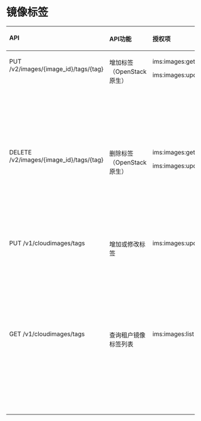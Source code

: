 # 镜像标签<a name="ZH-CN_TOPIC_0125866391"></a>

<a name="table5223112534119"></a>
<table><thead align="left"><tr id="row1223122544113"><th class="cellrowborder" valign="top" width="25%" id="mcps1.1.5.1.1"><p id="p15664338411"><a name="p15664338411"></a><a name="p15664338411"></a>API</p>
</th>
<th class="cellrowborder" valign="top" width="25%" id="mcps1.1.5.1.2"><p id="p10566633104119"><a name="p10566633104119"></a><a name="p10566633104119"></a>API功能</p>
</th>
<th class="cellrowborder" valign="top" width="25%" id="mcps1.1.5.1.3"><p id="p175661633164112"><a name="p175661633164112"></a><a name="p175661633164112"></a>授权项</p>
</th>
<th class="cellrowborder" valign="top" width="25%" id="mcps1.1.5.1.4"><p id="p1556643316414"><a name="p1556643316414"></a><a name="p1556643316414"></a>授权作用域</p>
</th>
</tr>
</thead>
<tbody><tr id="row1222332594115"><td class="cellrowborder" valign="top" width="25%" headers="mcps1.1.5.1.1 "><p id="p165661233124120"><a name="p165661233124120"></a><a name="p165661233124120"></a>PUT /v2/images/{image_id}/tags/{tag}</p>
</td>
<td class="cellrowborder" valign="top" width="25%" headers="mcps1.1.5.1.2 "><p id="p9566153304119"><a name="p9566153304119"></a><a name="p9566153304119"></a>增加标签（OpenStack 原生）</p>
</td>
<td class="cellrowborder" valign="top" width="25%" headers="mcps1.1.5.1.3 "><p id="p856614334412"><a name="p856614334412"></a><a name="p856614334412"></a>ims:images:get</p>
<p id="p85661833124117"><a name="p85661833124117"></a><a name="p85661833124117"></a>ims:images:update</p>
</td>
<td class="cellrowborder" valign="top" width="25%" headers="mcps1.1.5.1.4 "><a name="ul18566183394120"></a><a name="ul18566183394120"></a><ul id="ul18566183394120"><li>支持：<p id="p756633334116"><a name="p756633334116"></a><a name="p756633334116"></a>项目(Project)</p>
</li></ul>
<p id="p25661333184112"><a name="p25661333184112"></a><a name="p25661333184112"></a></p>
<a name="ul19566163312417"></a><a name="ul19566163312417"></a><ul id="ul19566163312417"><li>不支持：</li></ul>
<p id="p165668336417"><a name="p165668336417"></a><a name="p165668336417"></a>企业项目(Enterprise Project)</p>
</td>
</tr>
<tr id="row22231125144111"><td class="cellrowborder" valign="top" width="25%" headers="mcps1.1.5.1.1 "><p id="p1256633314113"><a name="p1256633314113"></a><a name="p1256633314113"></a>DELETE /v2/images/{image_id}/tags/{tag}</p>
</td>
<td class="cellrowborder" valign="top" width="25%" headers="mcps1.1.5.1.2 "><p id="p18566633154116"><a name="p18566633154116"></a><a name="p18566633154116"></a>删除标签（OpenStack 原生）</p>
</td>
<td class="cellrowborder" valign="top" width="25%" headers="mcps1.1.5.1.3 "><p id="p65667335417"><a name="p65667335417"></a><a name="p65667335417"></a>ims:images:get</p>
<p id="p12566433104113"><a name="p12566433104113"></a><a name="p12566433104113"></a>ims:images:update</p>
</td>
<td class="cellrowborder" valign="top" width="25%" headers="mcps1.1.5.1.4 "><a name="ul5566183313418"></a><a name="ul5566183313418"></a><ul id="ul5566183313418"><li>支持：<p id="p8566193394110"><a name="p8566193394110"></a><a name="p8566193394110"></a>项目(Project)</p>
</li></ul>
<p id="p856633394115"><a name="p856633394115"></a><a name="p856633394115"></a></p>
<a name="ul15566733104117"></a><a name="ul15566733104117"></a><ul id="ul15566733104117"><li>不支持：</li></ul>
<p id="p1456613344112"><a name="p1456613344112"></a><a name="p1456613344112"></a>企业项目(Enterprise Project)</p>
</td>
</tr>
<tr id="row022382519417"><td class="cellrowborder" valign="top" width="25%" headers="mcps1.1.5.1.1 "><p id="p25669338416"><a name="p25669338416"></a><a name="p25669338416"></a>PUT /v1/cloudimages/tags</p>
</td>
<td class="cellrowborder" valign="top" width="25%" headers="mcps1.1.5.1.2 "><p id="p256653318413"><a name="p256653318413"></a><a name="p256653318413"></a>增加或修改标签</p>
</td>
<td class="cellrowborder" valign="top" width="25%" headers="mcps1.1.5.1.3 "><p id="p456663315414"><a name="p456663315414"></a><a name="p456663315414"></a>ims:images:update</p>
</td>
<td class="cellrowborder" valign="top" width="25%" headers="mcps1.1.5.1.4 "><a name="ul9566133394115"></a><a name="ul9566133394115"></a><ul id="ul9566133394115"><li>支持：<p id="p2566183334115"><a name="p2566183334115"></a><a name="p2566183334115"></a>项目(Project)</p>
</li></ul>
<p id="p756663314413"><a name="p756663314413"></a><a name="p756663314413"></a></p>
<a name="ul18566183317415"></a><a name="ul18566183317415"></a><ul id="ul18566183317415"><li>不支持：</li></ul>
<p id="p1056618332410"><a name="p1056618332410"></a><a name="p1056618332410"></a>企业项目(Enterprise Project)</p>
</td>
</tr>
<tr id="row1223925144119"><td class="cellrowborder" valign="top" width="25%" headers="mcps1.1.5.1.1 "><p id="p16566433194115"><a name="p16566433194115"></a><a name="p16566433194115"></a>GET /v1/cloudimages/tags</p>
</td>
<td class="cellrowborder" valign="top" width="25%" headers="mcps1.1.5.1.2 "><p id="p15666331418"><a name="p15666331418"></a><a name="p15666331418"></a>查询租户镜像标签列表</p>
</td>
<td class="cellrowborder" valign="top" width="25%" headers="mcps1.1.5.1.3 "><p id="p185667330416"><a name="p185667330416"></a><a name="p185667330416"></a>ims:images:list</p>
</td>
<td class="cellrowborder" valign="top" width="25%" headers="mcps1.1.5.1.4 "><a name="ul656618333415"></a><a name="ul656618333415"></a><ul id="ul656618333415"><li>支持：<p id="p1556633344113"><a name="p1556633344113"></a><a name="p1556633344113"></a>项目(Project)</p>
</li></ul>
<p id="p95661033184117"><a name="p95661033184117"></a><a name="p95661033184117"></a></p>
<a name="ul1056663394111"></a><a name="ul1056663394111"></a><ul id="ul1056663394111"><li>不支持：</li></ul>
<p id="p25661933164119"><a name="p25661933164119"></a><a name="p25661933164119"></a>企业项目(Enterprise Project)</p>
</td>
</tr>
</tbody>
</table>

